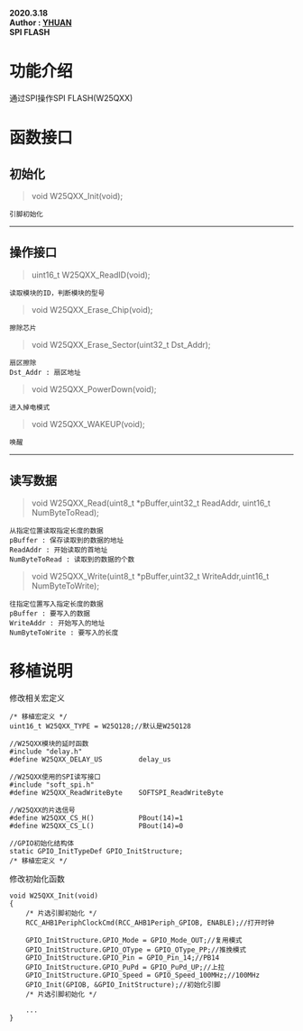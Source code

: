 **2020.3.18**  
**Author : [YHUAN](https://github.com/yhuan416)**  
**SPI FLASH**

# 功能介绍
通过SPI操作SPI FLASH(W25QXX)

# 函数接口

## 初始化
> void W25QXX_Init(void);
```
引脚初始化
```

---

## 操作接口
> uint16_t W25QXX_ReadID(void);
```
读取模块的ID，判断模块的型号
```

> void W25QXX_Erase_Chip(void);
```
擦除芯片
```

> void W25QXX_Erase_Sector(uint32_t Dst_Addr);
```
扇区擦除
Dst_Addr : 扇区地址
```

> void W25QXX_PowerDown(void);
```
进入掉电模式
```

> void W25QXX_WAKEUP(void);
```
唤醒
```

---

## 读写数据
> void W25QXX_Read(uint8_t *pBuffer,uint32_t ReadAddr, uint16_t NumByteToRead);
```
从指定位置读取指定长度的数据
pBuffer : 保存读取到的数据的地址
ReadAddr : 开始读取的首地址
NumByteToRead : 读取到的数据的个数
```

> void W25QXX_Write(uint8_t *pBuffer,uint32_t WriteAddr,uint16_t NumByteToWrite);
```
往指定位置写入指定长度的数据
pBuffer : 要写入的数据
WriteAddr : 开始写入的地址
NumByteToWrite : 要写入的长度
```

# 移植说明  
修改相关宏定义
```
/* 移植宏定义 */
uint16_t W25QXX_TYPE = W25Q128;//默认是W25Q128

//W25QXX模块的延时函数
#include "delay.h"
#define W25QXX_DELAY_US			delay_us

//W25QXX使用的SPI读写接口
#include "soft_spi.h"
#define W25QXX_ReadWriteByte	SOFTSPI_ReadWriteByte

//W25QXX的片选信号
#define W25QXX_CS_H()			PBout(14)=1
#define W25QXX_CS_L()			PBout(14)=0

//GPIO初始化结构体
static GPIO_InitTypeDef GPIO_InitStructure;
/* 移植宏定义 */
```

修改初始化函数
```
void W25QXX_Init(void)
{
	/* 片选引脚初始化 */
	RCC_AHB1PeriphClockCmd(RCC_AHB1Periph_GPIOB, ENABLE);//打开时钟
	
	GPIO_InitStructure.GPIO_Mode = GPIO_Mode_OUT;//复用模式
	GPIO_InitStructure.GPIO_OType = GPIO_OType_PP;//推挽模式
	GPIO_InitStructure.GPIO_Pin = GPIO_Pin_14;//PB14
	GPIO_InitStructure.GPIO_PuPd = GPIO_PuPd_UP;//上拉
	GPIO_InitStructure.GPIO_Speed = GPIO_Speed_100MHz;//100MHz
	GPIO_Init(GPIOB, &GPIO_InitStructure);//初始化引脚
	/* 片选引脚初始化 */
	
	...
} 
```
